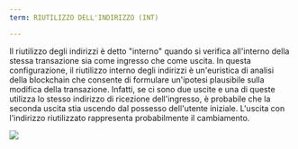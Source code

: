 ```yaml
---
term: RIUTILIZZO DELL'INDIRIZZO (INT)

---
```

Il riutilizzo degli indirizzi è detto "interno" quando si verifica all'interno della stessa transazione sia come ingresso che come uscita. In questa configurazione, il riutilizzo interno degli indirizzi è un'euristica di analisi della blockchain che consente di formulare un'ipotesi plausibile sulla modifica della transazione. Infatti, se ci sono due uscite e una di queste utilizza lo stesso indirizzo di ricezione dell'ingresso, è probabile che la seconda uscita stia uscendo dal possesso dell'utente iniziale. L'uscita con l'indirizzo riutilizzato rappresenta probabilmente il cambiamento.

![](../../dictionnaire/assets/10.webp)